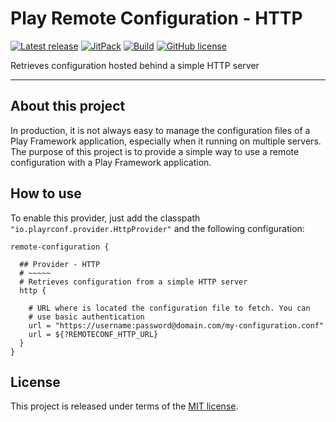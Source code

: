 # Play Remote Configuration - HTTP


[![Latest release](https://img.shields.io/badge/latest_release-18.04-orange.svg)](https://github.com/play-rconf/play-rconf-http/releases)
[![JitPack](https://img.shields.io/badge/JitPack-release~18.04-brightgreen.svg)](https://jitpack.io/#play-rconf/play-rconf-http)
[![Build](https://api.travis-ci.org/play-rconf/play-rconf-http.svg?branch=master)](https://travis-ci.org/play-rconf/play-rconf-http)
[![GitHub license](https://img.shields.io/badge/license-MIT-blue.svg)](https://raw.githubusercontent.com/play-rconf/play-rconf-http/master/LICENSE)

Retrieves configuration hosted behind a simple HTTP server
*****

## About this project
In production, it is not always easy to manage the configuration files of a
Play Framework application, especially when it running on multiple servers.
The purpose of this project is to provide a simple way to use a remote
configuration with a Play Framework application.



## How to use

To enable this provider, just add the classpath `"io.playrconf.provider.HttpProvider"`
and the following configuration:

```hocon
remote-configuration {

  ## Provider - HTTP
  # ~~~~~
  # Retrieves configuration from a simple HTTP server
  http {

    # URL where is located the configuration file to fetch. You can
    # use basic authentication
    url = "https://username:password@domain.com/my-configuration.conf"
    url = ${?REMOTECONF_HTTP_URL}
  }
}
```


## License
This project is released under terms of the [MIT license](https://raw.githubusercontent.com/play-rconf/play-rconf-http/master/LICENSE).
